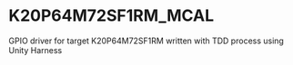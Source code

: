 # K20P64M72SF1RM_MCAL
GPIO driver for target K20P64M72SF1RM written with TDD process using Unity Harness
